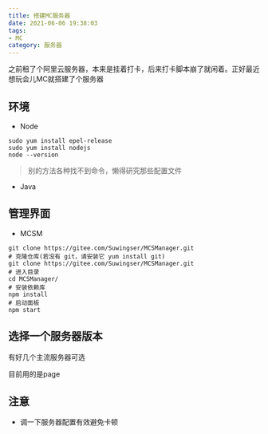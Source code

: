 ```yaml
---
title: 搭建MC服务器
date: 2021-06-06 19:38:03
tags: 
- MC
category: 服务器
---
```


之前租了个阿里云服务器，本来是挂着打卡，后来打卡脚本崩了就闲着。正好最近想玩会儿MC就搭建了个服务器

## 环境

- Node

```shell
sudo yum install epel-release
sudo yum install nodejs
node --version
```

> 别的方法各种找不到命令，懒得研究那些配置文件

- Java

## 管理界面

- MCSM

```shell
git clone https://gitee.com/Suwingser/MCSManager.git
# 克隆仓库(若没有 git，请安装它 yum install git)
git clone https://gitee.com/Suwingser/MCSManager.git
# 进入目录
cd MCSManager/
# 安装依赖库
npm install
# 启动面板
npm start 
```

## 选择一个服务器版本

有好几个主流服务器可选

目前用的是page

## 注意

- 调一下服务器配置有效避免卡顿